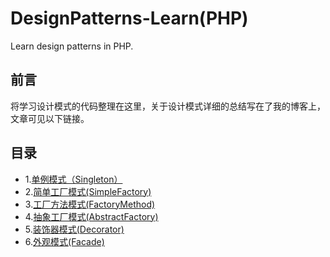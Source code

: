 # DesignPatterns-Learn(PHP) 
Learn design patterns in PHP.
## 前言
将学习设计模式的代码整理在这里，关于设计模式详细的总结写在了我的博客上，文章可见以下链接。

## 目录
* 1.[单例模式（Singleton）](http://tenpercent.top/2017/06/20/Singleton-Pattern/)
* 2.[简单工厂模式(SimpleFactory)](http://tenpercent.top/2017/07/10/factory-pattern/)
* 3.[工厂方法模式(FactoryMethod)](http://tenpercent.top/2017/07/10/factory-pattern/)
* 4.[抽象工厂模式(AbstractFactory)](http://tenpercent.top/2017/07/10/factory-pattern/)
* 5.[装饰器模式(Decorator)](http://tenpercent.top/2017/09/17/Decorator-Pattern/)
* 6.[外观模式(Facade)](http://tenpercent.top/2017/09/10/Facade-pattern/)


